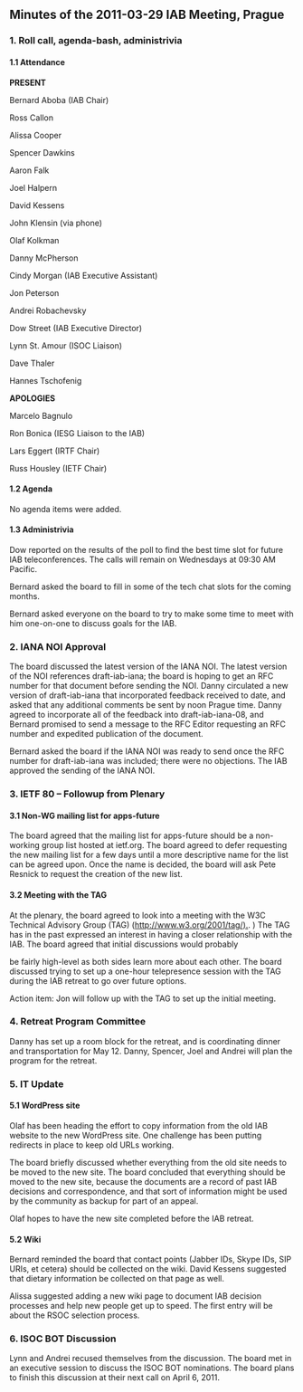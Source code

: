 
Minutes of the 2011-03-29 IAB Meeting, Prague
---------------------------------------------


### 1. Roll call, agenda-bash, administrivia


#### 1.1 Attendance


**PRESENT**  

Bernard Aboba (IAB Chair)  

Ross Callon  

Alissa Cooper  

Spencer Dawkins  

Aaron Falk  

Joel Halpern  

David Kessens  

John Klensin (via phone)  

Olaf Kolkman  

Danny McPherson  

Cindy Morgan (IAB Executive Assistant)  

Jon Peterson  

Andrei Robachevsky  

Dow Street (IAB Executive Director)  

Lynn St. Amour (ISOC Liaison)  

Dave Thaler  

Hannes Tschofenig  

**APOLOGIES**  

Marcelo Bagnulo  

Ron Bonica (IESG Liaison to the IAB)  

Lars Eggert (IRTF Chair)  

Russ Housley (IETF Chair)


#### 1.2 Agenda


No agenda items were added.


#### 1.3 Administrivia


Dow reported on the results of the poll to find the best time slot for future IAB teleconferences. The calls will remain on Wednesdays at 09:30 AM Pacific.


Bernard asked the board to fill in some of the tech chat slots for the coming months.


Bernard asked everyone on the board to try to make some time to meet with him one-on-one to discuss goals for the IAB.


### 2. IANA NOI Approval


The board discussed the latest version of the IANA NOI. The latest version of the NOI references draft-iab-iana; the board is hoping to get an RFC number for that document before sending the NOI. Danny circulated a new version of draft-iab-iana that incorporated feedback received to date, and asked that any additional comments be sent by noon Prague time. Danny agreed to incorporate all of the feedback into draft-iab-iana-08, and Bernard promised to send a message to the RFC Editor requesting an RFC number and expedited publication of the document.


Bernard asked the board if the IANA NOI was ready to send once the RFC number for draft-iab-iana was included; there were no objections. The IAB approved the sending of the IANA NOI.


### 3. IETF 80 – Followup from Plenary


#### 3.1 Non-WG mailing list for apps-future


The board agreed that the mailing list for apps-future should be a non-working group list hosted at ietf.org. The board agreed to defer requesting the new mailing list for a few days until a more descriptive name for the list can be agreed upon. Once the name is decided, the board will ask Pete Resnick to request the creation of the new list.


#### 3.2 Meeting with the TAG


At the plenary, the board agreed to look into a meeting with the W3C Technical Advisory Group (TAG) ([http://www.w3.org/2001/tag/).](http://www.w3.org/2001/tag/). )  The TAG has in the past expressed an interest in having a closer relationship with the IAB. The board agreed that initial discussions would probably  

be fairly high-level as both sides learn more about each other. The board discussed trying to set up a one-hour telepresence session with the TAG during the IAB retreat to go over future options.


Action item: Jon will follow up with the TAG to set up the initial meeting.


### 4. Retreat Program Committee


Danny has set up a room block for the retreat, and is coordinating dinner and transportation for May 12. Danny, Spencer, Joel and Andrei will plan the program for the retreat.


### 5. IT Update


#### 5.1 WordPress site


Olaf has been heading the effort to copy information from the old IAB website to the new WordPress site. One challenge has been putting redirects in place to keep old URLs working.


The board briefly discussed whether everything from the old site needs to be moved to the new site. The board concluded that everything should be moved to the new site, because the documents are a record of past IAB decisions and correspondence, and that sort of information might be used by the community as backup for part of an appeal.


Olaf hopes to have the new site completed before the IAB retreat.


#### 5.2 Wiki


Bernard reminded the board that contact points (Jabber IDs, Skype IDs, SIP URIs, et cetera) should be collected on the wiki. David Kessens suggested that dietary information be collected on that page as well.


Alissa suggested adding a new wiki page to document IAB decision processes and help new people get up to speed. The first entry will be about the RSOC selection process.


### 6. ISOC BOT Discussion


Lynn and Andrei recused themselves from the discussion. The board met in an executive session to discuss the ISOC BOT nominations. The board plans to finish this discussion at their next call on April 6, 2011.



